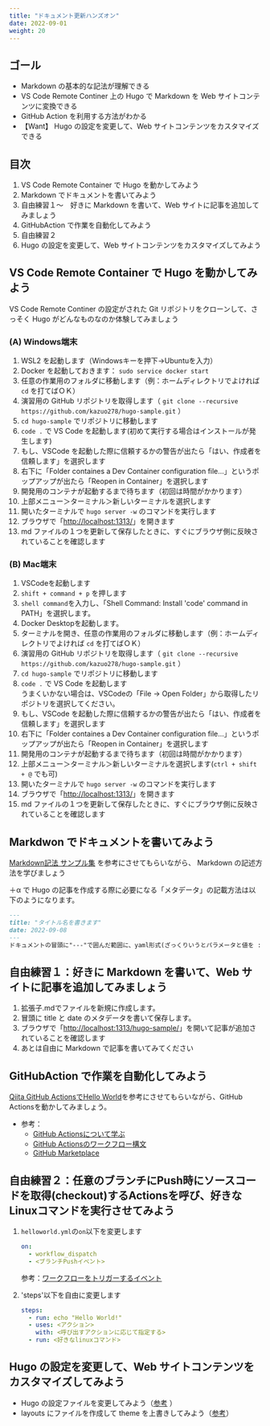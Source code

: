 ```yaml
---
title: "ドキュメント更新ハンズオン"
date: 2022-09-01
weight: 20
---
```


## ゴール

- Markdown の基本的な記法が理解できる
- VS Code Remote Continer 上の Hugo で Markdown を Web サイトコンテンツに変換できる
- GitHub Action を利用する方法がわかる
- 【Want】 Hugo の設定を変更して、Web サイトコンテンツをカスタマイズできる

## 目次

1. VS Code Remote Container で Hugo を動かしてみよう
2. Markdown でドキュメントを書いてみよう
3. 自由練習１～　好きに Markdown を書いて、Web サイトに記事を追加してみましょう
4. GitHubAction で作業を自動化してみよう
5. 自由練習２
6. Hugo の設定を変更して、Web サイトコンテンツをカスタマイズしてみよう

## VS Code Remote Container で Hugo を動かしてみよう

VS Code Remote Continer の設定がされた Git リポジトリをクローンして、さっそく Hugo がどんなものなのか体験してみましょう

### (A) Windows端末

1. WSL2 を起動します（Windowsキーを押下→Ubuntuを入力）
1. Docker を起動しておきます： `sudo service docker start`
1. 任意の作業用のフォルダに移動します（例：ホームディレクトリでよければ `cd` を打てばＯＫ）
1. 演習用の GitHub リポジトリを取得します（ `git clone --recursive https://github.com/kazuo278/hugo-sample.git` ）
1. `cd hugo-sample` でリポジトリに移動します
1. `code .` で VS Code を起動します(初めて実行する場合はインストールが発生します)
1. もし、VSCode を起動した際に信頼するかの警告が出たら「はい、作成者を信頼します」を選択します
1. 右下に「Folder containes a Dev Container configuration file...」というポップアップが出たら「Reopen in Container」を選択します
1. 開発用のコンテナが起動するまで待ちます（初回は時間がかかります）
1. 上部メニュー＞ターミナル＞新しいターミナルを選択します
1. 開いたターミナルで `hugo server -w` のコマンドを実行します
1. ブラウザで「[http://localhost:1313/](http://localhost:1313/)」を開きます
1. md ファイルの１つを更新して保存したときに、すぐにブラウザ側に反映されていることを確認します

### (B) Mac端末

1. VSCodeを起動します
1. `shift + command + p` を押します
1. `shell command`を入力し、「Shell Command: Install 'code' command in PATH」を選択します。
1. Docker Desktopを起動します。
1. ターミナルを開き、任意の作業用のフォルダに移動します（例：ホームディレクトリでよければ `cd` を打てばＯＫ）
1. 演習用の GitHub リポジトリを取得します（ `git clone --recursive https://github.com/kazuo278/hugo-sample.git` ）
1. `cd hugo-sample` でリポジトリに移動します
1. `code .` で VS Code を起動します  
   うまくいかない場合は、VSCodeの「File -> Open Folder」から取得したリポジトリを選択してください。
1. もし、VSCode を起動した際に信頼するかの警告が出たら「はい、作成者を信頼します」を選択します
1. 右下に「Folder containes a Dev Container configuration file...」というポップアップが出たら「Reopen in Container」を選択します
1. 開発用のコンテナが起動するまで待ちます（初回は時間がかかります）
1. 上部メニュー＞ターミナル＞新しいターミナルを選択します(`ctrl + shift + @` でも可)
1. 開いたターミナルで `hugo server -w` のコマンドを実行します
1. ブラウザで「[http://localhost:1313/](http://localhost:1313/)」を開きます
1. md ファイルの１つを更新して保存したときに、すぐにブラウザ側に反映されていることを確認します


## Markdwon でドキュメントを書いてみよう

[Markdown記法 サンプル集](https://qiita.com/tbpgr/items/989c6badefff69377da7) を参考にさせてもらいながら、 Markdown の記述方法を学びましょう

＋α で Hugo の記事を作成する際に必要になる「メタデータ」の記載方法は以下のようになります。

```md
---
title: "タイトル名を書きます"
date: 2022-09-08
---
ドキュメントの冒頭に"---"で囲んだ範囲に、yaml形式(ざっくりいうとパラメータと値を : で区切って表現する形式)でメタ情報を記載します！
```

## 自由練習１：好きに Markdown を書いて、Web サイトに記事を追加してみましょう

1. 拡張子.mdでファイルを新規に作成します。  
2. 冒頭に title と date のメタデータを書いて保存します。  
3. ブラウザで「[http://localhost:1313/hugo-sample/](http://localhost:1313/hugo-sample/)」を開いて記事が追加されていることを確認します
4. あとは自由に Markdown で記事を書いてみてください

## GitHubAction で作業を自動化してみよう

[Qiita GitHub ActionsでHello World](https://qiita.com/Teach/items/d2c4d7bec98228df1807)を参考にさせてもらいながら、GitHub Actionsを動かしてみましょう。

- 参考：
  - [GitHub Actionsについて学ぶ](https://docs.github.com/ja/actions/learn-github-actions/understanding-github-actions)
  - [GitHub Actionsのワークフロー構文](https://docs.github.com/ja/actions/using-workflows/workflow-syntax-for-github-actions)
  - [GitHub Marketplace](https://github.com/marketplace?type=actions)

## 自由練習２：任意のブランチにPush時にソースコードを取得(checkout)するActionsを呼び、好きなLinuxコマンドを実行させてみよう

1. `helloworld.yml`の`on`以下を変更します

    ```yaml
    on:
      - workflow_dispatch
      - <ブランチPushイベント>
    ```

    参考：[ワークフローをトリガーするイベント](https://docs.github.com/ja/actions/using-workflows/events-that-trigger-workflows)

1. 'steps'以下を自由に変更します

    ```yaml
    steps:
      - run: echo "Hello World!"
      - uses: <アクション>
        with: <呼び出すアクションに応じて指定する>
      - run: <好きなlinuxコマンド>
    ```

## Hugo の設定を変更して、Web サイトコンテンツをカスタマイズしてみよう

- Hugo の設定ファイルを変更してみよう（[参考](https://www.docsy.dev/docs/get-started/basic-configuration/) ）
- layouts にファイルを作成して theme を上書きしてみよう（[参考](https://ja.takp.me/posts/how-to-customize-the-hugo-themes/)）

